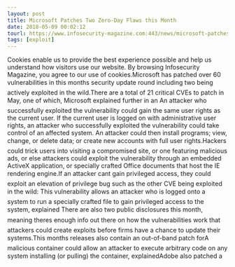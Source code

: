 ```yaml
---
layout: post
title: Microsoft Patches Two Zero-Day Flaws this Month
date: 2018-05-09 00:02:12
tourl: https://www.infosecurity-magazine.com:443/news/microsoft-patches-zero-day-flaws/
tags: [exploit]
---
```

Cookies enable us to provide the best experience possible and help us understand how visitors use our website. By browsing Infosecurity Magazine, you agree to our use of cookies.Microsoft has patched over 60 vulnerabilities in this months security update round including two being actively exploited in the wild.There are a total of 21 critical CVEs to patch in May, one of which, Microsoft explained further in an An attacker who successfully exploited the vulnerability could gain the same user rights as the current user. If the current user is logged on with administrative user rights, an attacker who successfully exploited the vulnerability could take control of an affected system. An attacker could then install programs; view, change, or delete data; or create new accounts with full user rights.Hackers could trick users into visiting a compromised site, or one featuring malicious ads, or else attackers could exploit the vulnerability through an embedded ActiveX application, or specially crafted Office documents that host the IE rendering engine.If an attacker cant gain privileged access, they could exploit an elevation of privilege bug such as the other CVE being exploited in the wild: This vulnerability allows an attacker who is logged onto a system to run a specially crafted file to gain privileged access to the system, explained There are also two public disclosures this month, meaning theres enough info out there on how the vulnerabilities work that attackers could create exploits before firms have a chance to update their systems.This months releases also contain an out-of-band patch forA malicious container could allow an attacker to execute arbitrary code on any system installing (or pulling) the container, explainedAdobe also patched a 